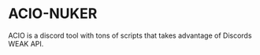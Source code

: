 # ACIO-NUKER
ACIO is a discord tool with tons of scripts that takes advantage of Discords WEAK API.
